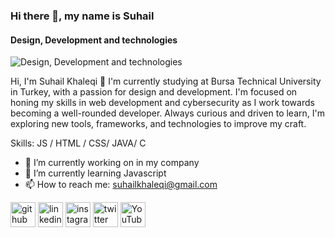 ### Hi there 👋, my name is Suhail
#### Design, Development and technologies 
![Design, Development and technologies ](https://arturssmirnovs.github.io/github-profile-readme-generator/images/banner.png)

Hi, I'm Suhail Khaleqi 👋
I'm currently studying at Bursa Technical University in Turkey, with a passion for design and development. I'm focused on honing my skills in web development and cybersecurity as I work towards becoming a well-rounded developer. Always curious and driven to learn, I'm exploring new tools, frameworks, and technologies to improve my craft.

Skills:  JS / HTML / CSS/ JAVA/ C

- 🔭 I’m currently working on in my company 
- 🌱 I’m currently learning Javascript 
- 📫 How to reach me: suhailkhaleqi@gmail.com 


[<img src='https://cdn.jsdelivr.net/npm/simple-icons@3.0.1/icons/github.svg' alt='github' height='40'>](https://github.com/khaleqisuhail)  [<img src='https://cdn.jsdelivr.net/npm/simple-icons@3.0.1/icons/linkedin.svg' alt='linkedin' height='40'>](https://www.linkedin.com/in/suhail-khaleqi/)  [<img src='https://cdn.jsdelivr.net/npm/simple-icons@3.0.1/icons/instagram.svg' alt='instagram' height='40'>](https://www.instagram.com/khaleqisuhail/)  [<img src='https://cdn.jsdelivr.net/npm/simple-icons@3.0.1/icons/twitter.svg' alt='twitter' height='40'>](https://twitter.com/khaleqisuhail)  [<img src='https://cdn.jsdelivr.net/npm/simple-icons@3.0.1/icons/youtube.svg' alt='YouTube' height='40'>](https://www.youtube.com/channel/www.youtube.com/@SuHailKhaleqi)  

